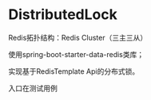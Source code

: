 # DistributedLock
Redis拓扑结构：Redis Cluster（三主三从）

使用spring-boot-starter-data-redis类库；

实现基于RedisTemplate Api的分布式锁。

入口在测试用例
